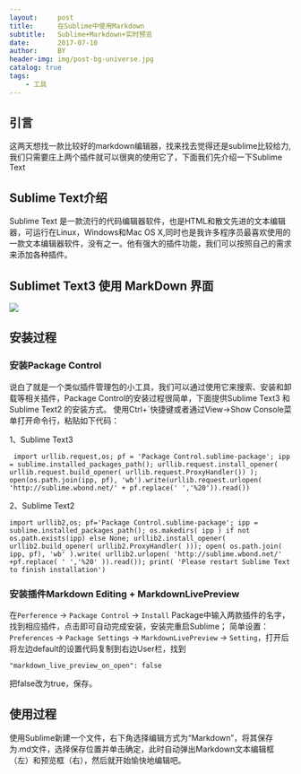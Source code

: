 ```yaml
---
layout:     post
title:      在Sublime中使用Markdown
subtitle:   Sublime+Markdown+实时预览
date:       2017-07-10
author:     BY
header-img: img/post-bg-universe.jpg
catalog: true
tags:
    - 工具
---
```


## 引言
这两天想找一款比较好的markdown编辑器，找来找去觉得还是sublime比较给力,我们只需要庄上两个插件就可以很爽的使用它了，下面我们先介绍一下Sublime Text

## Sublime Text介绍
Sublime Text 是一款流行的代码编辑器软件，也是HTML和散文先进的文本编辑器，可运行在Linux，Windows和Mac OS X,同时也是我许多程序员最喜欢使用的一款文本编辑器软件，没有之一。他有强大的插件功能，我们可以按照自己的需求来添加各种插件。

## Sublimet Text3 使用 MarkDown 界面
![](https://raw.githubusercontent.com/cropwatchman/cropwatchman.github.io/master/img/Sublime%2BMarkDown.JPG)
## 安装过程

### 安装Package Control
   说白了就是一个类似插件管理包的小工具，我们可以通过使用它来搜索、安装和卸载等相关插件，Package Control的安装过程很简单，下面提供Sublime Text3 和 Sublime Text2 的安装方式。
   使用Ctrl+`快捷键或者通过View->Show Console菜单打开命令行，粘贴如下代码：
   
   1、Sublime Text3

   ```
    import urllib.request,os; pf = 'Package Control.sublime-package'; ipp = sublime.installed_packages_path(); urllib.request.install_opener( urllib.request.build_opener( urllib.request.ProxyHandler()) ); open(os.path.join(ipp, pf), 'wb').write(urllib.request.urlopen( 'http://sublime.wbond.net/' + pf.replace(' ','%20')).read())
   ```
  
 2、Sublime Text2

```
import urllib2,os; pf='Package Control.sublime-package'; ipp = sublime.installed_packages_path(); os.makedirs( ipp ) if not os.path.exists(ipp) else None; urllib2.install_opener( urllib2.build_opener( urllib2.ProxyHandler( ))); open( os.path.join( ipp, pf), 'wb' ).write( urllib2.urlopen( 'http://sublime.wbond.net/' +pf.replace( ' ','%20' )).read()); print( 'Please restart Sublime Text to finish installation')
```
### 安装插件Markdown Editing + MarkdownLivePreview
在`Perference` → `Package Control` → `Install` Package中输入两款插件的名字，找到相应插件，点击即可自动完成安装，安装完重启Sublime；
简单设置：`Preferences` → `Package Settings` → `MarkdownLivePreview` → `Setting`，打开后将左边default的设置代码复制到右边User栏，找到
```
"markdown_live_preview_on_open": false
```
把false改为true，保存。

## 使用过程
使用Sublime新建一个文件，右下角选择编辑方式为“Markdown”，将其保存为.md文件，选择保存位置并单击确定，此时自动弹出Markdown文本编辑框（左）和预览框（右），然后就开始愉快地编辑吧。
